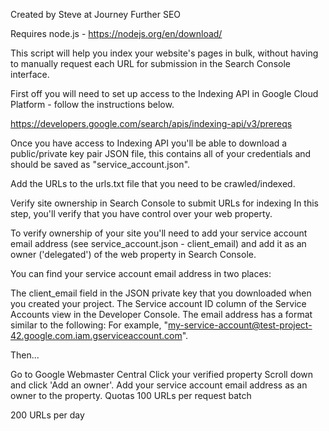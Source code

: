 Created by Steve at Journey Further SEO

Requires node.js - https://nodejs.org/en/download/

This script will help you index your website's pages in bulk, without having to manually request each URL for submission in the Search Console interface.

First off you will need to set up access to the Indexing API in Google Cloud Platform - follow the instructions below.

https://developers.google.com/search/apis/indexing-api/v3/prereqs

Once you have access to Indexing API you'll be able to download a public/private key pair JSON file, this contains all of your credentials and should be saved as "service_account.json".

Add the URLs to the urls.txt file that you need to be crawled/indexed.

Verify site ownership in Search Console to submit URLs for indexing
In this step, you'll verify that you have control over your web property.

To verify ownership of your site you'll need to add your service account email address (see service_account.json - client_email) and add it as an owner ('delegated') of the web property in Search Console.

You can find your service account email address in two places:

The client_email field in the JSON private key that you downloaded when you created your project.
The Service account ID column of the Service Accounts view in the Developer Console.
The email address has a format similar to the following:
For example, "my-service-account@test-project-42.google.com.iam.gserviceaccount.com".

Then...

Go to Google Webmaster Central
Click your verified property
Scroll down and click 'Add an owner'.
Add your service account email address as an owner to the property.
Quotas
100 URLs per request batch

200 URLs per day
